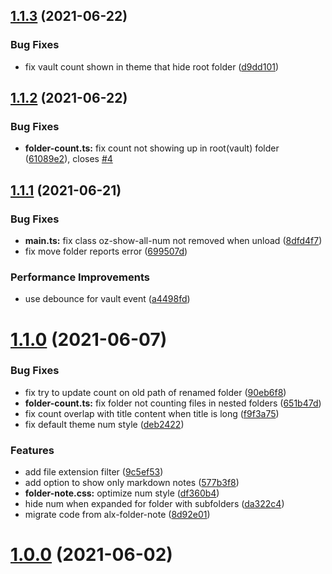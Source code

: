 ## [1.1.3](https://github.com/ozntel/file-explorer-note-count/compare/1.1.2...1.1.3) (2021-06-22)


### Bug Fixes

* fix vault count shown in theme that hide root folder ([d9dd101](https://github.com/ozntel/file-explorer-note-count/commit/d9dd1011f0390523774c70f79c7f4ef9e570c1bc))

## [1.1.2](https://github.com/ozntel/file-explorer-note-count/compare/1.1.1...1.1.2) (2021-06-22)


### Bug Fixes

* **folder-count.ts:** fix count not showing up in root(vault) folder ([61089e2](https://github.com/ozntel/file-explorer-note-count/commit/61089e29ead927e7ccf6986638a69746b4d34994)), closes [#4](https://github.com/ozntel/file-explorer-note-count/issues/4)

## [1.1.1](https://github.com/ozntel/file-explorer-note-count/compare/1.1.0...1.1.1) (2021-06-21)


### Bug Fixes

* **main.ts:** fix class oz-show-all-num not removed when unload ([8dfd4f7](https://github.com/ozntel/file-explorer-note-count/commit/8dfd4f78a7b5437ae3fb1d004201e3cb43172c5a))
* fix move folder reports error ([699507d](https://github.com/ozntel/file-explorer-note-count/commit/699507d93e2d78fe5fd0304e2ffaf66b48e20ceb))


### Performance Improvements

* use debounce for vault event ([a4498fd](https://github.com/ozntel/file-explorer-note-count/commit/a4498fdec90dddb09eb5b47f3865d2a0dce39a42))

# [1.1.0](https://github.com/ozntel/file-explorer-note-count/compare/1.0.0...1.1.0) (2021-06-07)


### Bug Fixes

* fix try to update count on old path of renamed folder ([90eb6f8](https://github.com/ozntel/file-explorer-note-count/commit/90eb6f84aa8e9d2544e1e6df2f61134f099fbb3a))
* **folder-count.ts:** fix folder not counting files in nested folders ([651b47d](https://github.com/ozntel/file-explorer-note-count/commit/651b47d16288f6b604f5d1ddfcfbc94a0dc185d4))
* fix count overlap with title content when title is long ([f9f3a75](https://github.com/ozntel/file-explorer-note-count/commit/f9f3a758d10026590366f28c4c0b595b3449d518))
* fix default theme num style ([deb2422](https://github.com/ozntel/file-explorer-note-count/commit/deb242206722b0a2f81327d0ee3efac9e8ee908d))


### Features

* add file extension filter ([9c5ef53](https://github.com/ozntel/file-explorer-note-count/commit/9c5ef53524526f7ca3e529cfe56e5fed61b7f903))
* add option to show only markdown notes ([577b3f8](https://github.com/ozntel/file-explorer-note-count/commit/577b3f8da3e16c989d3eb0c1079020b347131e79))
* **folder-note.css:** optimize num style ([df360b4](https://github.com/ozntel/file-explorer-note-count/commit/df360b4f2f84026c5168e8b48a4e467d00f2d5d3))
* hide num when expanded for folder with subfolders ([da322c4](https://github.com/ozntel/file-explorer-note-count/commit/da322c4e159a93f2dabb7fd7f74d9c81d15170ca))
* migrate code from alx-folder-note ([8d92e01](https://github.com/ozntel/file-explorer-note-count/commit/8d92e018f82f9cd5f0efb0bddf599d8efa8d1c69))



# [1.0.0](https://github.com/ozntel/file-explorer-note-count/compare/1.0.0...1.1.0) (2021-06-02)

